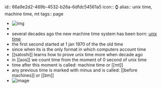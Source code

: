 id:: 66a9e2d2-469b-4532-b26a-6dfdc54561a5
icon:: ⌚
alias:: unix time, machine time, mt
tags:: page

- ![img](https://peach-geographical-bat-397.mypinata.cloud/ipfs/QmPnk43RyDQGfUQSGkE3PbS5Njt24GvMqDUrEad1ezZXZW)
-
- several decades ago the new machine time system has been born: [unix time](https://en.wikipedia.org/wiki/Unix_time)
- the first second started at 1 jan 1970 of the the old time
- since when its is the only format in which computers account time
- [[satoshi]] learns how to prove unix time more when decade ago
- in [[aos]] we count time from the moment of 0 second of unix time
- time after this moment is called: machine time or [[mt]]
- any previous time is marked with minus and is called: [[before machines]] or [[bm]]
- ![image](https://peach-geographical-bat-397.mypinata.cloud/ipfs/QmP2NAkBtfAjh3HaNsDDiKdsYi1PZ2XxFAY1aqbngNy66w)